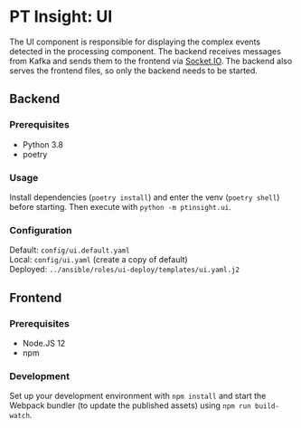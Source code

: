 # PT Insight: UI

The UI component is responsible for displaying the complex events detected in the processing component.
The backend receives messages from Kafka and sends them to the frontend via [Socket.IO](https://socket.io/). The
 backend also serves the frontend files, so only the backend needs to be started.


## Backend

### Prerequisites
* Python 3.8
* poetry


### Usage

Install dependencies (`poetry install`) and enter the venv (`poetry shell`) before starting. Then execute with `python -m ptinsight.ui`.


### Configuration

Default: `config/ui.default.yaml`  
Local: `config/ui.yaml`  (create a copy of default)  
Deployed: `../ansible/roles/ui-deploy/templates/ui.yaml.j2`


## Frontend

### Prerequisites
* Node.JS 12
* npm


### Development

Set up your development environment with `npm install` and start the Webpack bundler (to update the published assets) using `npm run build-watch`.
